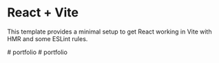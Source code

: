 # React + Vite

This template provides a minimal setup to get React working in Vite with HMR and some ESLint rules.

#   p o r t f o l i o  
 #   p o r t f o l i o  
 